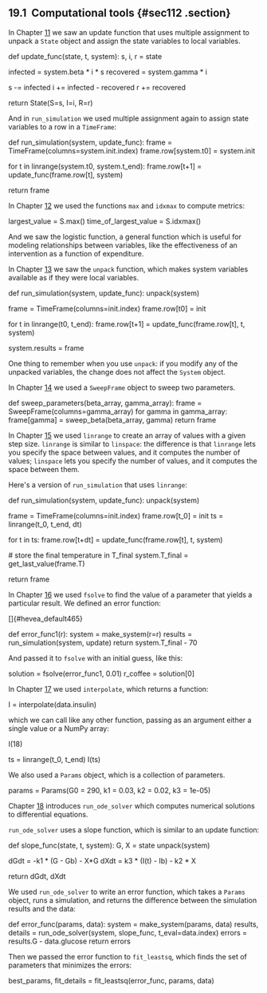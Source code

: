 ﻿19.1  Computational tools {#sec112 .section}
-------------------------

In Chapter [11](#chap11) we saw an update function that uses multiple
assignment to unpack a `State` object and assign the state variables to
local variables.

def update\_func(state, t, system): s, i, r = state

infected = system.beta \* i \* s recovered = system.gamma \* i

s -= infected i += infected - recovered r += recovered

return State(S=s, I=i, R=r)

And in `run_simulation` we used multiple assignment again to assign
state variables to a row in a `TimeFrame`:

def run\_simulation(system, update\_func): frame =
TimeFrame(columns=system.init.index) frame.row\[system.t0\] =
system.init

for t in linrange(system.t0, system.t\_end): frame.row\[t+1\] =
update\_func(frame.row\[t\], system)

return frame

In Chapter [12](#chap12) we used the functions `max` and `idxmax` to
compute metrics:

largest\_value = S.max() time\_of\_largest\_value = S.idxmax()

And we saw the logistic function, a general function which is useful for
modeling relationships between variables, like the effectiveness of an
intervention as a function of expenditure.

In Chapter [13](#chap13) we saw the `unpack` function, which makes
system variables available as if they were local variables.

def run\_simulation(system, update\_func): unpack(system)

frame = TimeFrame(columns=init.index) frame.row\[t0\] = init

for t in linrange(t0, t\_end): frame.row\[t+1\] =
update\_func(frame.row\[t\], t, system)

system.results = frame

One thing to remember when you use `unpack`: if you modify any of the
unpacked variables, the change does not affect the `System` object.

In Chapter [14](#chap14) we used a `SweepFrame` object to sweep two
parameters.

def sweep\_parameters(beta\_array, gamma\_array): frame =
SweepFrame(columns=gamma\_array) for gamma in gamma\_array:
frame\[gamma\] = sweep\_beta(beta\_array, gamma) return frame

In Chapter [15](#chap15) we used `linrange` to create an array of values
with a given step size. `linrange` is similar to `linspace`: the
difference is that `linrange` lets you specify the space between values,
and it computes the number of values; `linspace` lets you specify the
number of values, and it computes the space between them.

Here's a version of `run_simulation` that uses `linrange`:

def run\_simulation(system, update\_func): unpack(system)

frame = TimeFrame(columns=init.index) frame.row\[t\_0\] = init ts =
linrange(t\_0, t\_end, dt)

for t in ts: frame.row\[t+dt\] = update\_func(frame.row\[t\], t, system)

\# store the final temperature in T\_final system.T\_final =
get\_last\_value(frame.T)

return frame

In Chapter [16](#chap16) we used `fsolve` to find the value of a
parameter that yields a particular result. We defined an error function:

[]{#hevea_default465}

def error\_func1(r): system = make\_system(r=r) results =
run\_simulation(system, update) return system.T\_final - 70

And passed it to `fsolve` with an initial guess, like this:

solution = fsolve(error\_func1, 0.01) r\_coffee = solution\[0\]

In Chapter [17](#chap17) we used `interpolate`, which returns a
function:

I = interpolate(data.insulin)

which we can call like any other function, passing as an argument either
a single value or a NumPy array:

I(18)

ts = linrange(t\_0, t\_end) I(ts)

We also used a `Params` object, which is a collection of parameters.

params = Params(G0 = 290, k1 = 0.03, k2 = 0.02, k3 = 1e-05)

Chapter [18](#chap18) introduces `run_ode_solver` which computes
numerical solutions to differential equations.

`run_ode_solver` uses a slope function, which is similar to an update
function:

def slope\_func(state, t, system): G, X = state unpack(system)

dGdt = -k1 \* (G - Gb) - X\*G dXdt = k3 \* (I(t) - Ib) - k2 \* X

return dGdt, dXdt

We used `run_ode_solver` to write an error function, which takes a
`Params` object, runs a simulation, and returns the difference between
the simulation results and the data:

def error\_func(params, data): system = make\_system(params, data)
results, details = run\_ode\_solver(system, slope\_func,
t\_eval=data.index) errors = results.G - data.glucose return errors

Then we passed the error function to `fit_leastsq`, which finds the set
of parameters that minimizes the errors:

best\_params, fit\_details = fit\_leastsq(error\_func, params, data)

